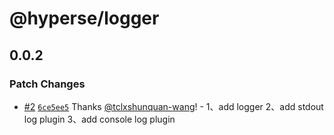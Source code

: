 # @hyperse/logger

## 0.0.2

### Patch Changes

- [#2](https://github.com/hyperse-io/logger/pull/2) [`6ce5ee5`](https://github.com/hyperse-io/logger/commit/6ce5ee5a28856a79f501a74c9acee1710b986f37) Thanks [@tclxshunquan-wang](https://github.com/tclxshunquan-wang)! - 1、add logger
  2、add stdout log plugin
  3、add console log plugin
